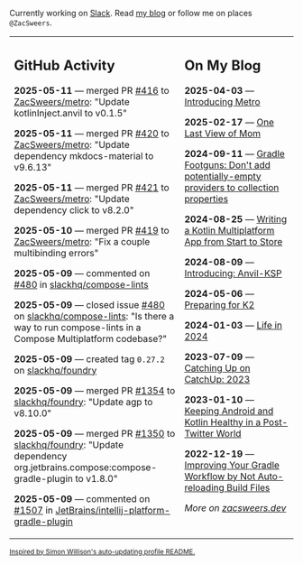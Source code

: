 Currently working on [Slack](https://slack.com/). Read [my blog](https://zacsweers.dev/) or follow me on places `@ZacSweers`.

<table><tr><td valign="top" width="60%">

## GitHub Activity
<!-- githubActivity starts -->
**2025-05-11** — merged PR [#416](https://github.com/ZacSweers/metro/pull/416) to [ZacSweers/metro](https://github.com/ZacSweers/metro): "Update kotlinInject.anvil to v0.1.5"

**2025-05-11** — merged PR [#420](https://github.com/ZacSweers/metro/pull/420) to [ZacSweers/metro](https://github.com/ZacSweers/metro): "Update dependency mkdocs-material to v9.6.13"

**2025-05-11** — merged PR [#421](https://github.com/ZacSweers/metro/pull/421) to [ZacSweers/metro](https://github.com/ZacSweers/metro): "Update dependency click to v8.2.0"

**2025-05-10** — merged PR [#419](https://github.com/ZacSweers/metro/pull/419) to [ZacSweers/metro](https://github.com/ZacSweers/metro): "Fix a couple multibinding errors"

**2025-05-09** — commented on [#480](https://github.com/slackhq/compose-lints/issues/480#issuecomment-2867866256) in [slackhq/compose-lints](https://github.com/slackhq/compose-lints)

**2025-05-09** — closed issue [#480](https://github.com/slackhq/compose-lints/issues/480) on [slackhq/compose-lints](https://github.com/slackhq/compose-lints): "Is there a way to run compose-lints in a Compose Multiplatform codebase?"

**2025-05-09** — created tag `0.27.2` on [slackhq/foundry](https://github.com/slackhq/foundry)

**2025-05-09** — merged PR [#1354](https://github.com/slackhq/foundry/pull/1354) to [slackhq/foundry](https://github.com/slackhq/foundry): "Update agp to v8.10.0"

**2025-05-09** — merged PR [#1350](https://github.com/slackhq/foundry/pull/1350) to [slackhq/foundry](https://github.com/slackhq/foundry): "Update dependency org.jetbrains.compose:compose-gradle-plugin to v1.8.0"

**2025-05-09** — commented on [#1507](https://github.com/JetBrains/intellij-platform-gradle-plugin/issues/1507#issuecomment-2867291424) in [JetBrains/intellij-platform-gradle-plugin](https://github.com/JetBrains/intellij-platform-gradle-plugin)
<!-- githubActivity ends -->
</td><td valign="top" width="40%">

## On My Blog
<!-- blog starts -->
**2025-04-03** — [Introducing Metro](https://www.zacsweers.dev/introducing-metro/)

**2025-02-17** — [One Last View of Mom](https://www.zacsweers.dev/one-last-view-of-mom/)

**2024-09-11** — [Gradle Footguns: Don't add potentially-empty providers to collection properties](https://www.zacsweers.dev/gradle-footgun-adding-empty-providers-to-collection-properties/)

**2024-08-25** — [Writing a Kotlin Multiplatform App from Start to Store](https://www.zacsweers.dev/writing-a-kotlin-multiplatform-app-from-start-to-store/)

**2024-08-09** — [Introducing: Anvil-KSP](https://www.zacsweers.dev/introducing-anvil-ksp/)

**2024-05-06** — [Preparing for K2](https://www.zacsweers.dev/preparing-for-k2/)

**2024-01-03** — [Life in 2024](https://www.zacsweers.dev/life-in-2024/)

**2023-07-09** — [Catching Up on CatchUp: 2023](https://www.zacsweers.dev/catching-up-on-catchup-2023/)

**2023-01-10** — [Keeping Android and Kotlin Healthy in a Post-Twitter World](https://www.zacsweers.dev/keeping-android-healthy/)

**2022-12-19** — [Improving Your Gradle Workflow by Not Auto-reloading Build Files](https://www.zacsweers.dev/improving-your-workflow-by-not-auto-reloading-build-files/)
<!-- blog ends -->
_More on [zacsweers.dev](https://zacsweers.dev/)_
</td></tr></table>

<sub><a href="https://simonwillison.net/2020/Jul/10/self-updating-profile-readme/">Inspired by Simon Willison's auto-updating profile README.</a></sub>